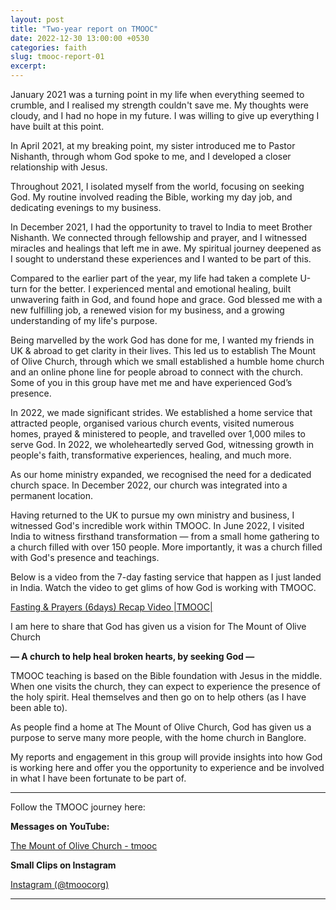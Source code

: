 ```yaml
---
layout: post
title: "Two-year report on TMOOC"
date: 2022-12-30 13:00:00 +0530
categories: faith
slug: tmooc-report-01
excerpt: 
---
```


January 2021 was a turning point in my life when everything seemed to crumble, and I realised my strength couldn't save me. My thoughts were cloudy, and I had no hope in my future. I was willing to give up everything I have built at this point. 

In April 2021, at my breaking point, my sister introduced me to Pastor Nishanth, through whom God spoke to me, and I developed a closer relationship with Jesus.

Throughout 2021, I isolated myself from the world, focusing on seeking God. My routine involved reading the Bible, working my day job, and dedicating evenings to my business.

In December 2021, I had the opportunity to travel to India to meet Brother Nishanth. We connected through fellowship and prayer, and I witnessed miracles and healings that left me in awe. My spiritual journey deepened as I sought to understand these experiences and I wanted to be part of this. 

Compared to the earlier part of the year, my life had taken a complete U-turn for the better. I experienced mental and emotional healing, built unwavering faith in God, and found hope and grace. God blessed me with a new fulfilling job, a renewed vision for my business, and a growing understanding of my life's purpose.

Being marvelled by the work God has done for me, I wanted my friends in UK & abroad to get clarity in their lives. This led us to establish The Mount of Olive Church, through which we small established a humble home church and an online phone line for people abroad to connect with the church. Some of you in this group have met me and have experienced God’s presence.  

In 2022, we made significant strides. We established a home service that attracted people, organised various church events, visited numerous homes, prayed & ministered to people, and travelled over 1,000 miles to serve God. In 2022, we wholeheartedly served God, witnessing growth in people's faith, transformative experiences, healing, and much more.

As our home ministry expanded, we recognised the need for a dedicated church space. In December 2022, our church was integrated into a permanent location.

Having returned to the UK to pursue my own ministry and business, I witnessed God's incredible work within TMOOC. In June 2022, I visited India to witness firsthand transformation — from a small home gathering to a church filled with over 150 people. More importantly, it was a church filled with God's presence and teachings.

Below is a video from the 7-day fasting service that happen as I just landed in India. Watch the video to get glims of how God is working with TMOOC.  

[Fasting & Prayers (6days) Recap Video |TMOOC|](https://www.youtube.com/watch?v=sXRdTohzD-g)

I am here to share that God has given us a vision for The Mount of Olive Church 

**— A church to help heal broken hearts, by seeking God —** 

TMOOC teaching is based on the Bible foundation with Jesus in the middle. When one visits the church, they can expect to experience the presence of the holy spirit. Heal themselves and then go on to help others (as I have been able to).

As people find a home at The Mount of Olive Church, God has given us a purpose to serve many more people, with the home church in Banglore. 

My reports and engagement in this group will provide insights into how God is working here and offer you the opportunity to experience and be involved in what I have been fortunate to be part of. 

---

Follow the TMOOC journey here:

**Messages on YouTube:** 

[The Mount of Olive Church - tmooc](https://www.youtube.com/@tmoocorg)

**Small Clips on Instagram** 

[Instagram (@tmoocorg)](https://www.instagram.com/tmoocorg/)

---
